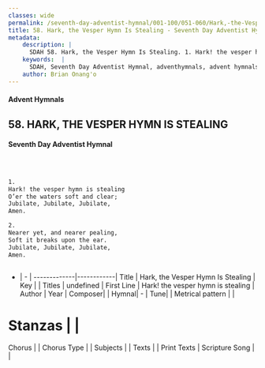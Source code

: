 ```yaml
---
classes: wide
permalink: /seventh-day-adventist-hymnal/001-100/051-060/Hark,-the-Vesper-Hymn-Is-Stealing/
title: 58. Hark, the Vesper Hymn Is Stealing - Seventh Day Adventist Hymnal
metadata:
    description: |
      SDAH 58. Hark, the Vesper Hymn Is Stealing. 1. Hark! the vesper hymn is stealing O’er the waters soft and clear; Jubilate, Jubilate, Jubilate, Amen.
    keywords:  |
      SDAH, Seventh Day Adventist Hymnal, adventhymnals, advent hymnals, Hark, the Vesper Hymn Is Stealing, Hark! the vesper hymn is stealing 
    author: Brian Onang'o
---
```


#### Advent Hymnals
## 58. HARK, THE VESPER HYMN IS STEALING
#### Seventh Day Adventist Hymnal

```txt



1.
Hark! the vesper hymn is stealing
O’er the waters soft and clear;
Jubilate, Jubilate, Jubilate,
Amen.

2.
Nearer yet, and nearer pealing,
Soft it breaks upon the ear.
Jubilate, Jubilate, Jubilate,
Amen.



```

- |   -  |
-------------|------------|
Title | Hark, the Vesper Hymn Is Stealing |
Key |  |
Titles | undefined |
First Line | Hark! the vesper hymn is stealing |
Author | 
Year | 
Composer|  |
Hymnal|  - |
Tune|  |
Metrical pattern | |
# Stanzas |  |
Chorus |  |
Chorus Type |  |
Subjects |  |
Texts |  |
Print Texts | 
Scripture Song |  |
  
